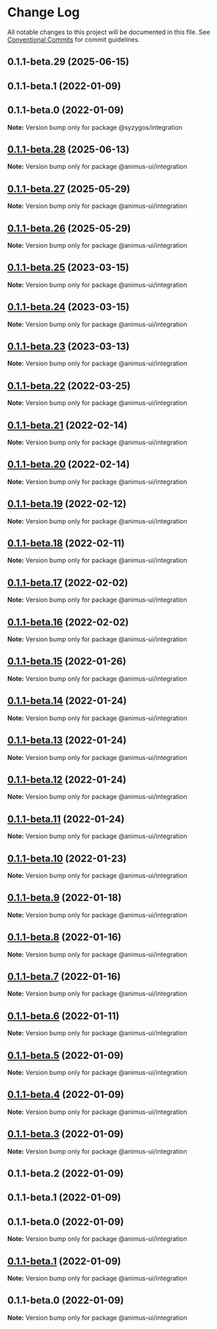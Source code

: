 # Change Log

All notable changes to this project will be documented in this file.
See [Conventional Commits](https://conventionalcommits.org) for commit guidelines.

## 0.1.1-beta.29 (2025-06-15)

## 0.1.1-beta.1 (2022-01-09)

## 0.1.1-beta.0 (2022-01-09)

**Note:** Version bump only for package @syzygos/integration

## [0.1.1-beta.28](https://github.com/codecaaron/animus/compare/@animus-ui/integration@0.1.1-beta.27...@animus-ui/integration@0.1.1-beta.28) (2025-06-13)

**Note:** Version bump only for package @animus-ui/integration

## [0.1.1-beta.27](https://github.com/codecaaron/animus/compare/@animus-ui/integration@0.1.1-beta.26...@animus-ui/integration@0.1.1-beta.27) (2025-05-29)

**Note:** Version bump only for package @animus-ui/integration

## [0.1.1-beta.26](https://github.com/codecaaron/animus/compare/@animus-ui/integration@0.1.1-beta.25...@animus-ui/integration@0.1.1-beta.26) (2025-05-29)

**Note:** Version bump only for package @animus-ui/integration

## [0.1.1-beta.25](https://github.com/codecaaron/animus/compare/@animus-ui/integration@0.1.1-beta.24...@animus-ui/integration@0.1.1-beta.25) (2023-03-15)

**Note:** Version bump only for package @animus-ui/integration

## [0.1.1-beta.24](https://github.com/codecaaron/animus/compare/@animus-ui/integration@0.1.1-beta.23...@animus-ui/integration@0.1.1-beta.24) (2023-03-15)

**Note:** Version bump only for package @animus-ui/integration

## [0.1.1-beta.23](https://github.com/codecaaron/animus/compare/@animus-ui/integration@0.1.1-beta.21...@animus-ui/integration@0.1.1-beta.23) (2023-03-13)

**Note:** Version bump only for package @animus-ui/integration

## [0.1.1-beta.22](https://github.com/codecaaron/animus/compare/@animus-ui/integration@0.1.1-beta.21...@animus-ui/integration@0.1.1-beta.22) (2022-03-25)

**Note:** Version bump only for package @animus-ui/integration

## [0.1.1-beta.21](https://github.com/codecaaron/animus/compare/@animus-ui/integration@0.1.1-beta.20...@animus-ui/integration@0.1.1-beta.21) (2022-02-14)

**Note:** Version bump only for package @animus-ui/integration

## [0.1.1-beta.20](https://github.com/codecaaron/animus/compare/@animus-ui/integration@0.1.1-beta.19...@animus-ui/integration@0.1.1-beta.20) (2022-02-14)

**Note:** Version bump only for package @animus-ui/integration

## [0.1.1-beta.19](https://github.com/codecaaron/animus/compare/@animus-ui/integration@0.1.1-beta.18...@animus-ui/integration@0.1.1-beta.19) (2022-02-12)

**Note:** Version bump only for package @animus-ui/integration

## [0.1.1-beta.18](https://github.com/codecaaron/animus/compare/@animus-ui/integration@0.1.1-beta.17...@animus-ui/integration@0.1.1-beta.18) (2022-02-11)

**Note:** Version bump only for package @animus-ui/integration

## [0.1.1-beta.17](https://github.com/codecaaron/animus/compare/@animus-ui/integration@0.1.1-beta.16...@animus-ui/integration@0.1.1-beta.17) (2022-02-02)

**Note:** Version bump only for package @animus-ui/integration

## [0.1.1-beta.16](https://github.com/codecaaron/animus/compare/@animus-ui/integration@0.1.1-beta.15...@animus-ui/integration@0.1.1-beta.16) (2022-02-02)

**Note:** Version bump only for package @animus-ui/integration

## [0.1.1-beta.15](https://github.com/codecaaron/animus/compare/@animus-ui/integration@0.1.1-beta.14...@animus-ui/integration@0.1.1-beta.15) (2022-01-26)

**Note:** Version bump only for package @animus-ui/integration

## [0.1.1-beta.14](https://github.com/codecaaron/animus/compare/@animus-ui/integration@0.1.1-beta.13...@animus-ui/integration@0.1.1-beta.14) (2022-01-24)

**Note:** Version bump only for package @animus-ui/integration

## [0.1.1-beta.13](https://github.com/codecaaron/animus/compare/@animus-ui/integration@0.1.1-beta.12...@animus-ui/integration@0.1.1-beta.13) (2022-01-24)

**Note:** Version bump only for package @animus-ui/integration

## [0.1.1-beta.12](https://github.com/codecaaron/animus/compare/@animus-ui/integration@0.1.1-beta.11...@animus-ui/integration@0.1.1-beta.12) (2022-01-24)

**Note:** Version bump only for package @animus-ui/integration

## [0.1.1-beta.11](https://github.com/codecaaron/animus/compare/@animus-ui/integration@0.1.1-beta.10...@animus-ui/integration@0.1.1-beta.11) (2022-01-24)

**Note:** Version bump only for package @animus-ui/integration

## [0.1.1-beta.10](https://github.com/codecaaron/animus/compare/@animus-ui/integration@0.1.1-beta.9...@animus-ui/integration@0.1.1-beta.10) (2022-01-23)

**Note:** Version bump only for package @animus-ui/integration

## [0.1.1-beta.9](https://github.com/codecaaron/animus/compare/@animus-ui/integration@0.1.1-beta.8...@animus-ui/integration@0.1.1-beta.9) (2022-01-18)

**Note:** Version bump only for package @animus-ui/integration

## [0.1.1-beta.8](https://github.com/codecaaron/animus/compare/@animus-ui/integration@0.1.1-beta.7...@animus-ui/integration@0.1.1-beta.8) (2022-01-16)

**Note:** Version bump only for package @animus-ui/integration

## [0.1.1-beta.7](https://github.com/codecaaron/animus/compare/@animus-ui/integration@0.1.1-beta.6...@animus-ui/integration@0.1.1-beta.7) (2022-01-16)

**Note:** Version bump only for package @animus-ui/integration

## [0.1.1-beta.6](https://github.com/codecaaron/animus/compare/@animus-ui/integration@0.1.1-beta.5...@animus-ui/integration@0.1.1-beta.6) (2022-01-11)

**Note:** Version bump only for package @animus-ui/integration

## [0.1.1-beta.5](https://github.com/codecaaron/animus/compare/@animus-ui/integration@0.1.1-beta.4...@animus-ui/integration@0.1.1-beta.5) (2022-01-09)

**Note:** Version bump only for package @animus-ui/integration

## [0.1.1-beta.4](https://github.com/codecaaron/animus/compare/@animus-ui/integration@0.1.1-beta.3...@animus-ui/integration@0.1.1-beta.4) (2022-01-09)

**Note:** Version bump only for package @animus-ui/integration

## [0.1.1-beta.3](https://github.com/codecaaron/animus/compare/@animus-ui/integration@0.1.1-beta.2...@animus-ui/integration@0.1.1-beta.3) (2022-01-09)

**Note:** Version bump only for package @animus-ui/integration

## 0.1.1-beta.2 (2022-01-09)

## 0.1.1-beta.1 (2022-01-09)

## 0.1.1-beta.0 (2022-01-09)

**Note:** Version bump only for package @animus-ui/integration

## [0.1.1-beta.1](https://github.com/codecaaron/animus/compare/v0.1.1-beta.0...v0.1.1-beta.1) (2022-01-09)

**Note:** Version bump only for package @animus-ui/integration

## 0.1.1-beta.0 (2022-01-09)

**Note:** Version bump only for package @animus-ui/integration
